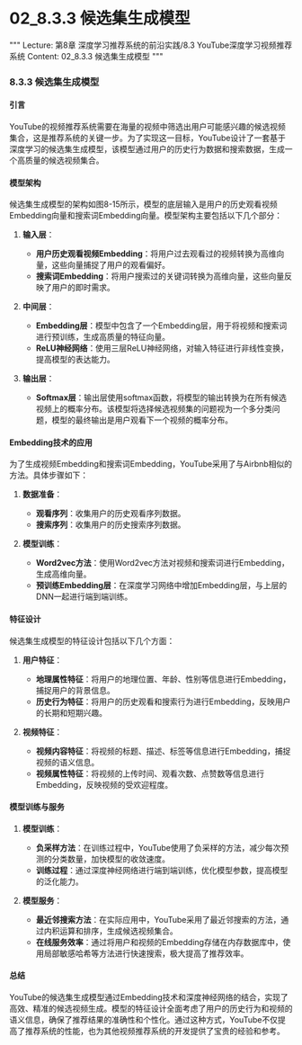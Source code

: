 # 02_8.3.3 候选集生成模型

"""
Lecture: 第8章 深度学习推荐系统的前沿实践/8.3 YouTube深度学习视频推荐系统
Content: 02_8.3.3 候选集生成模型
"""

### 8.3.3 候选集生成模型

#### 引言
YouTube的视频推荐系统需要在海量的视频中筛选出用户可能感兴趣的候选视频集合，这是推荐系统的关键一步。为了实现这一目标，YouTube设计了一套基于深度学习的候选集生成模型，该模型通过用户的历史行为数据和搜索数据，生成一个高质量的候选视频集合。

#### 模型架构
候选集生成模型的架构如图8-15所示，模型的底层输入是用户的历史观看视频Embedding向量和搜索词Embedding向量。模型架构主要包括以下几个部分：

1. **输入层**：
   - **用户历史观看视频Embedding**：将用户过去观看过的视频转换为高维向量，这些向量捕捉了用户的观看偏好。
   - **搜索词Embedding**：将用户搜索过的关键词转换为高维向量，这些向量反映了用户的即时需求。

2. **中间层**：
   - **Embedding层**：模型中包含了一个Embedding层，用于将视频和搜索词进行预训练，生成高质量的特征向量。
   - **ReLU神经网络**：使用三层ReLU神经网络，对输入特征进行非线性变换，提高模型的表达能力。

3. **输出层**：
   - **Softmax层**：输出层使用softmax函数，将模型的输出转换为在所有候选视频上的概率分布。该模型将选择候选视频集的问题视为一个多分类问题，模型的最终输出是用户观看下一个视频的概率分布。

#### Embedding技术的应用
为了生成视频Embedding和搜索词Embedding，YouTube采用了与Airbnb相似的方法。具体步骤如下：

1. **数据准备**：
   - **观看序列**：收集用户的历史观看序列数据。
   - **搜索序列**：收集用户的历史搜索序列数据。

2. **模型训练**：
   - **Word2vec方法**：使用Word2vec方法对视频和搜索词进行Embedding，生成高维向量。
   - **预训练Embedding层**：在深度学习网络中增加Embedding层，与上层的DNN一起进行端到端训练。

#### 特征设计
候选集生成模型的特征设计包括以下几个方面：

1. **用户特征**：
   - **地理属性特征**：将用户的地理位置、年龄、性别等信息进行Embedding，捕捉用户的背景信息。
   - **历史行为特征**：将用户的历史观看和搜索行为进行Embedding，反映用户的长期和短期兴趣。

2. **视频特征**：
   - **视频内容特征**：将视频的标题、描述、标签等信息进行Embedding，捕捉视频的语义信息。
   - **视频属性特征**：将视频的上传时间、观看次数、点赞数等信息进行Embedding，反映视频的受欢迎程度。

#### 模型训练与服务
1. **模型训练**：
   - **负采样方法**：在训练过程中，YouTube使用了负采样的方法，减少每次预测的分类数量，加快模型的收敛速度。
   - **训练过程**：通过深度神经网络进行端到端训练，优化模型参数，提高模型的泛化能力。

2. **模型服务**：
   - **最近邻搜索方法**：在实际应用中，YouTube采用了最近邻搜索的方法，通过内积运算和排序，生成候选视频集合。
   - **在线服务效率**：通过将用户和视频的Embedding存储在内存数据库中，使用局部敏感哈希等方法进行快速搜索，极大提高了推荐效率。

#### 总结
YouTube的候选集生成模型通过Embedding技术和深度神经网络的结合，实现了高效、精准的候选视频生成。模型的特征设计全面考虑了用户的历史行为和视频的语义信息，确保了推荐结果的准确性和个性化。通过这种方式，YouTube不仅提高了推荐系统的性能，也为其他视频推荐系统的开发提供了宝贵的经验和参考。